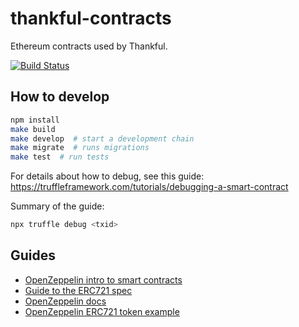 thankful-contracts
==================

Ethereum contracts used by Thankful.

[![Build Status](https://travis-ci.org/SuperuserLabs/thankful-contracts.svg?branch=master)](https://travis-ci.org/SuperuserLabs/thankful-contracts)

## How to develop

```sh
npm install
make build
make develop  # start a development chain
make migrate  # runs migrations
make test  # run tests
```


For details about how to debug, see this guide: https://truffleframework.com/tutorials/debugging-a-smart-contract

Summary of the guide:

```sh
npx truffle debug <txid>
```


## Guides

 - [OpenZeppelin intro to smart contracts](https://blog.zeppelin.solutions/the-hitchhikers-guide-to-smart-contracts-in-ethereum-848f08001f05)
 - [Guide to the ERC721 spec](https://medium.com/blockchannel/walking-through-the-erc721-full-implementation-72ad72735f3c)
 - [OpenZeppelin docs](https://openzeppelin.org/api/)
 - [OpenZeppelin ERC721 token example](https://github.com/OpenZeppelin/openzeppelin-solidity/blob/07020e954475a4fdd36e0252e88717b60f790b71/contracts/token/ERC721/ERC721Token.sol)
